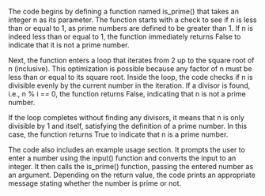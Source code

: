 The code begins by defining a function named is_prime() that takes an integer n as its parameter. The function starts with a check to see if n is less than or equal to 1, as prime numbers are defined to be greater than 1. If n is indeed less than or equal to 1, the function immediately returns False to indicate that it is not a prime number.

Next, the function enters a loop that iterates from 2 up to the square root of n (inclusive). This optimization is possible because any factor of n must be less than or equal to its square root. Inside the loop, the code checks if n is divisible evenly by the current number in the iteration. If a divisor is found, i.e., n % i == 0, the function returns False, indicating that n is not a prime number.

If the loop completes without finding any divisors, it means that n is only divisible by 1 and itself, satisfying the definition of a prime number. In this case, the function returns True to indicate that n is a prime number.

The code also includes an example usage section. It prompts the user to enter a number using the input() function and converts the input to an integer. It then calls the is_prime() function, passing the entered number as an argument. Depending on the return value, the code prints an appropriate message stating whether the number is prime or not.




